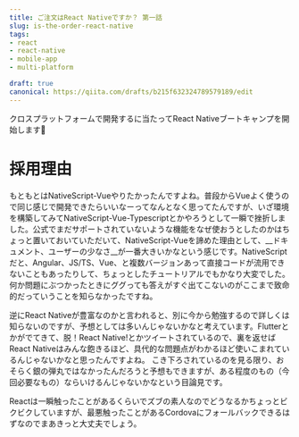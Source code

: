 ```yaml
---
title: ご注文はReact Nativeですか？ 第一話
slug: is-the-order-react-native
tags:
- react
- react-native
- mobile-app
- multi-platform

draft: true
canonical: https://qiita.com/drafts/b215f632324789579189/edit
---
```

クロスプラットフォームで開発するに当たってReact Nativeブートキャンプを開始します

# 採用理由
もともとはNativeScript-Vueやりたかったんですよね。普段からVueよく使うので同じ感じで開発できたらいいなーってなんとなく思ってたんですが、いざ環境を構築してみてNativeScript-Vue-Typescriptとかやろうとして一瞬で挫折しました。公式でまだサポートされていないような機能をなぜ使おうとしたのかはちょっと置いておいていただいて、NativeScript-Vueを諦めた理由として、__ドキュメント、ユーザーの少なさ__が一番大きいかなという感じです。NativeScriptだと、Angular、JS/TS、Vue、と複数バージョンあって直接コードが流用できないこともあったりして、ちょっとしたチュートリアルでもかなり大変でした。何か問題にぶつかったときにググっても答えがすぐ出てこないのがここまで致命的だっていうことを知らなかったですね。

逆にReact Nativeが豊富なのかと言われると、別に今から勉強するので詳しくは知らないのですが、予想としては多いんじゃないかなと考えています。Flutterとかがでてきて、脱！React Native!とかツイートされているので、裏を返せばReact Nativeはみんな飽きるほど、具代的な問題点がわかるほど使いこまれているんじゃないかなと思ったんですよね。
こき下ろされているのを見る限り、おそらく銀の弾丸ではなかったんだろうと予想もできますが、ある程度のもの（今回必要なもの）ならいけるんじゃないかなという目論見です。

Reactは一瞬触ったことがあるくらいでズブの素人なのでどうなるかちょっとビクビクしていますが、最悪触ったことがあるCordovaにフォールバックできるはずなのでまあきっと大丈夫でしょう。

